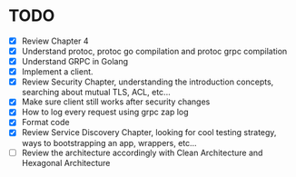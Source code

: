 # TODO

* [x] Review Chapter 4
* [x] Understand protoc, protoc go compilation and protoc grpc compilation
* [x] Understand GRPC in Golang
* [x] Implement a client.
* [x] Review Security Chapter, understanding the introduction concepts, searching about mutual TLS, ACL, etc...
* [x] Make sure client still works after security changes
* [x] How to log every request using grpc zap log
* [x] Format code
* [x] Review Service Discovery Chapter, looking for cool testing strategy, ways to bootstrapping an app, wrappers, etc...
* [ ] Review the architecture accordingly with Clean Architecture and Hexagonal Architecture